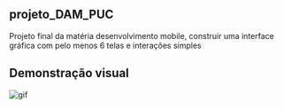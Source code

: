 ## projeto_DAM_PUC
Projeto final da matéria desenvolvimento mobile, construir uma interface gráfica com pelo menos 6 telas e interações simples

## Demonstração visual

![gif](https://media4.giphy.com/media/v1.Y2lkPTc5MGI3NjExZGtuYWlvMjBwajJ1eG01dDhseTQ0N3k2OHl6eG4yNjR3dGI3MzF1MiZlcD12MV9pbnRlcm5hbF9naWZfYnlfaWQmY3Q9Zw/G3ZCljKGae3YVIhiIK/giphy.gif)
